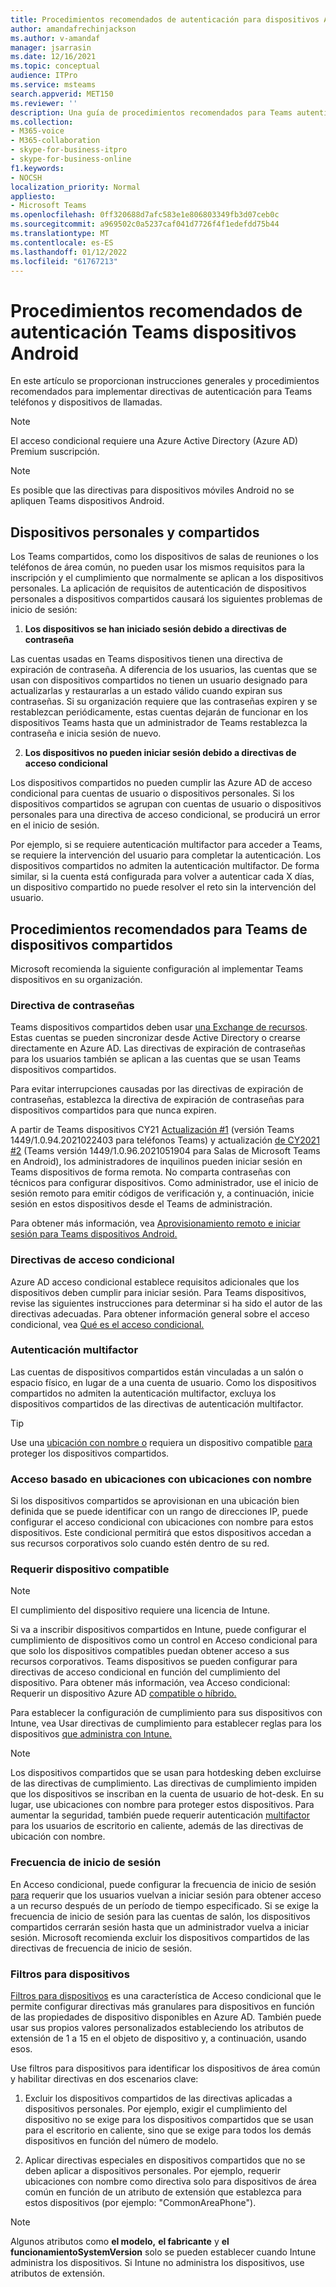 ```yaml
---
title: Procedimientos recomendados de autenticación para dispositivos Android
author: amandafrechinjackson
ms.author: v-amandaf
manager: jsarrasin
ms.date: 12/16/2021
ms.topic: conceptual
audience: ITPro
ms.service: msteams
search.appverid: MET150
ms.reviewer: ''
description: Una guía de procedimientos recomendados para Teams autenticación de dispositivos Android.
ms.collection:
- M365-voice
- M365-collaboration
- skype-for-business-itpro
- skype-for-business-online
f1.keywords:
- NOCSH
localization_priority: Normal
appliesto:
- Microsoft Teams
ms.openlocfilehash: 0ff320688d7afc583e1e806803349fb3d07ceb0c
ms.sourcegitcommit: a969502c0a5237caf041d7726f4f1edefdd75b44
ms.translationtype: MT
ms.contentlocale: es-ES
ms.lasthandoff: 01/12/2022
ms.locfileid: "61767213"
---
```

# <a name="authentication-best-practices-for-teams-android-devices"></a>Procedimientos recomendados de autenticación Teams dispositivos Android

En este artículo se proporcionan instrucciones generales y procedimientos recomendados para implementar directivas de autenticación para Teams teléfonos y dispositivos de llamadas.

>[!NOTE]
>El acceso condicional requiere una Azure Active Directory (Azure AD) Premium suscripción.

>[!NOTE]
>Es posible que las directivas para dispositivos móviles Android no se apliquen Teams dispositivos Android.


## <a name="personal-and-shared-devices"></a>Dispositivos personales y compartidos

Los Teams compartidos, como los dispositivos de salas de reuniones o los teléfonos de área común, no pueden usar los mismos requisitos para la inscripción y el cumplimiento que normalmente se aplican a los dispositivos personales. La aplicación de requisitos de autenticación de dispositivos personales a dispositivos compartidos causará los siguientes problemas de inicio de sesión:

1.  **Los dispositivos se han iniciado sesión debido a directivas de contraseña**

Las cuentas usadas en Teams dispositivos tienen una directiva de expiración de contraseña. A diferencia de los usuarios, las cuentas que se usan con dispositivos compartidos no tienen un usuario designado para actualizarlas y restaurarlas a un estado válido cuando expiran sus contraseñas. Si su organización requiere que las contraseñas expiren y se restablezcan periódicamente, estas cuentas dejarán de funcionar en los dispositivos Teams hasta que un administrador de Teams restablezca la contraseña e inicia sesión de nuevo.

2.  **Los dispositivos no pueden iniciar sesión debido a directivas de acceso condicional**

Los dispositivos compartidos no pueden cumplir las Azure AD de acceso condicional para cuentas de usuario o dispositivos personales. Si los dispositivos compartidos se agrupan con cuentas de usuario o dispositivos personales para una directiva de acceso condicional, se producirá un error en el inicio de sesión.

Por ejemplo, si se requiere autenticación multifactor para acceder a Teams, se requiere la intervención del usuario para completar la autenticación. Los dispositivos compartidos no admiten la autenticación multifactor. De forma similar, si la cuenta está configurada para volver a autenticar cada X días, un dispositivo compartido no puede resolver el reto sin la intervención del usuario.

## <a name="best-practices-for-teams-shared-device-deployments"></a>Procedimientos recomendados para Teams de dispositivos compartidos

Microsoft recomienda la siguiente configuración al implementar Teams dispositivos en su organización.

### <a name="password-policy"></a>**Directiva de contraseñas**

Teams dispositivos compartidos deben usar [una Exchange de recursos](/exchange/recipients-in-exchange-online/manage-resource-mailboxes). Estas cuentas se pueden sincronizar desde Active Directory o crearse directamente en Azure AD. Las directivas de expiración de contraseñas para los usuarios también se aplican a las cuentas que se usan Teams dispositivos compartidos.

Para evitar interrupciones causadas por las directivas de expiración de contraseñas, establezca la directiva de expiración de contraseñas para dispositivos compartidos para que nunca expiren.

A partir de Teams dispositivos CY21 [Actualización #1](https://support.microsoft.com/office/what-s-new-in-microsoft-teams-devices-eabf4d81-acdd-4b23-afa1-9ee47bb7c5e2#ID0EBD=Desk_phones) (versión Teams 1449/1.0.94.2021022403 para teléfonos Teams) y actualización [de CY2021 #2](https://support.microsoft.com/office/what-s-new-in-microsoft-teams-devices-eabf4d81-acdd-4b23-afa1-9ee47bb7c5e2#ID0EBD=Teams_Rooms_on_Android) (Teams versión 1449/1.0.96.2021051904 para Salas de Microsoft Teams en Android), los administradores de inquilinos pueden iniciar sesión en Teams dispositivos de forma remota. No comparta contraseñas con técnicos para configurar dispositivos. Como administrador, use el inicio de sesión remoto para emitir códigos de verificación y, a continuación, inicie sesión en estos dispositivos desde el Teams de administración.

Para obtener más información, vea [Aprovisionamiento remoto e iniciar sesión para Teams dispositivos Android.](/MicrosoftTeams/devices/remote-provision-remote-login) 

### <a name="conditional-access-policies"></a>**Directivas de acceso condicional**

Azure AD acceso condicional establece requisitos adicionales que los dispositivos deben cumplir para iniciar sesión. Para Teams dispositivos, revise las siguientes instrucciones para determinar si ha sido el autor de las directivas adecuadas. Para obtener información general sobre el acceso condicional, vea [Qué es el acceso condicional.](/azure/active-directory/conditional-access/overview)

### <a name="multi-factor-authentication"></a>Autenticación multifactor

Las cuentas de dispositivos compartidos están vinculadas a un salón o espacio físico, en lugar de a una cuenta de usuario. Como los dispositivos compartidos no admiten la autenticación multifactor, excluya los dispositivos compartidos de las directivas de autenticación multifactor.

>[!TIP]
>Use una [ubicación con nombre o](/azure/active-directory/conditional-access/location-condition) requiera un dispositivo compatible [para](/azure/active-directory/conditional-access/howto-conditional-access-policy-compliant-device) proteger los dispositivos compartidos.

### <a name="location-based-access-with-named-locations"></a>Acceso basado en ubicaciones con ubicaciones con nombre

Si los dispositivos compartidos se aprovisionan en una ubicación bien definida que se puede [](/azure/active-directory/conditional-access/location-condition) identificar con un rango de direcciones IP, puede configurar el acceso condicional con ubicaciones con nombre para estos dispositivos. Este condicional permitirá que estos dispositivos accedan a sus recursos corporativos solo cuando estén dentro de su red.

### <a name="require-compliant-device"></a>Requerir dispositivo compatible

>[!NOTE]
>El cumplimiento del dispositivo requiere una licencia de Intune.

Si va a inscribir dispositivos compartidos en Intune, puede configurar el cumplimiento de dispositivos como un control en Acceso condicional para que solo los dispositivos compatibles puedan obtener acceso a sus recursos corporativos. Teams dispositivos se pueden configurar para directivas de acceso condicional en función del cumplimiento del dispositivo. Para obtener más información, vea Acceso condicional: Requerir un dispositivo Azure AD [compatible o híbrido.](/azure/active-directory/conditional-access/howto-conditional-access-policy-compliant-device)

Para establecer la configuración de cumplimiento para sus dispositivos con Intune, vea Usar directivas de cumplimiento para establecer reglas para los dispositivos [que administra con Intune.](/intune/protect/device-compliance-get-started)

>[!NOTE]
> Los dispositivos compartidos que se usan para hotdesking deben excluirse de las directivas de cumplimiento. Las directivas de cumplimiento impiden que los dispositivos se inscriban en la cuenta de usuario de hot-desk. En su lugar, use ubicaciones con nombre para proteger estos dispositivos.
> Para aumentar la seguridad, también puede requerir autenticación [multifactor](/azure/active-directory/authentication/tutorial-enable-azure-mfa) para los usuarios de escritorio en caliente, además de las directivas de ubicación con nombre.

### <a name="sign-in-frequency"></a>Frecuencia de inicio de sesión

En Acceso condicional, puede configurar la frecuencia de inicio de sesión [para](/azure/active-directory/conditional-access/howto-conditional-access-session-lifetime#user-sign-in-frequency) requerir que los usuarios vuelvan a iniciar sesión para obtener acceso a un recurso después de un período de tiempo especificado. Si se exige la frecuencia de inicio de sesión para las cuentas de salón, los dispositivos compartidos cerrarán sesión hasta que un administrador vuelva a iniciar sesión. Microsoft recomienda excluir los dispositivos compartidos de las directivas de frecuencia de inicio de sesión.

### <a name="filters-for-devices"></a>Filtros para dispositivos

[Filtros para dispositivos](/azure/active-directory/conditional-access/concept-condition-filters-for-devices) es una característica de Acceso condicional que le permite configurar directivas más granulares para dispositivos en función de las propiedades de dispositivo disponibles en Azure AD. También puede usar sus propios valores personalizados estableciendo los atributos de extensión de 1 a 15 en el objeto de dispositivo y, a continuación, usando esos.

Use filtros para dispositivos para identificar los dispositivos de área común y habilitar directivas en dos escenarios clave:

1.  Excluir los dispositivos compartidos de las directivas aplicadas a dispositivos personales. Por ejemplo, exigir el cumplimiento del dispositivo no se exige para los dispositivos compartidos que se usan para el escritorio en caliente, sino que se exige para todos los demás dispositivos en función del número de modelo.

2.  Aplicar directivas especiales en dispositivos compartidos que no se deben aplicar a dispositivos personales. Por ejemplo, requerir ubicaciones con nombre como directiva solo para dispositivos de área común en función de un atributo de extensión que establezca para estos dispositivos (por ejemplo: "CommonAreaPhone").

>[!NOTE] 
> Algunos atributos como **el modelo,** **el fabricante** y **el funcionamientoSystemVersion** solo se pueden establecer cuando Intune administra los dispositivos. Si Intune no administra los dispositivos, use atributos de extensión.
